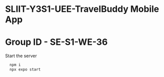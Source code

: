 # SLIIT-Y3S1-UEE-TravelBuddy Mobile App

# Group ID - SE-S1-WE-36

Start the server

```bash
  npm i
  npx expo start
```


